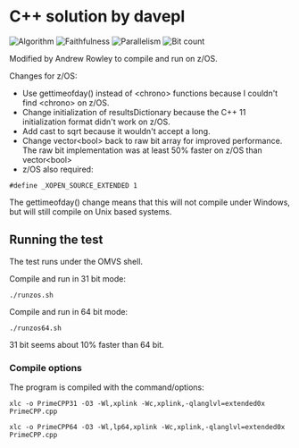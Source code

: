 # C++ solution by davepl

![Algorithm](https://img.shields.io/badge/Algorithm-base-green)
![Faithfulness](https://img.shields.io/badge/Faithful-yes-green)
![Parallelism](https://img.shields.io/badge/Parallel-no-green)
![Bit count](https://img.shields.io/badge/Bits-1-green)


Modified by Andrew Rowley to compile and run on z/OS.

Changes for z/OS:
- Use gettimeofday() instead of &lt;chrono&gt; functions because I couldn't find &lt;chrono&gt; on z/OS.
- Change initialization of resultsDictionary because the C++ 11 initialization format didn't work on z/OS.
- Add cast to sqrt because it wouldn't accept a long.
- Change vector&lt;bool&gt; back to raw bit array for improved performance. The raw bit implementation was at least 50% faster on z/OS than vector&lt;bool&gt;
- z/OS also required: 
```
#define _XOPEN_SOURCE_EXTENDED 1
```

The gettimeofday() change means that this will not compile under Windows, but will still compile on Unix based systems.

## Running the test

The test runs under the OMVS shell.

Compile and run in 31 bit mode:
```
./runzos.sh 
```
Compile and run in 64 bit mode:
```
./runzos64.sh
```

31 bit seems about 10% faster than 64 bit.

### Compile options

The program is compiled with the command/options:

```
xlc -o PrimeCPP31 -O3 -Wl,xplink -Wc,xplink,-qlanglvl=extended0x PrimeCPP.cpp

xlc -o PrimeCPP64 -O3 -Wl,lp64,xplink -Wc,xplink,-qlanglvl=extended0x PrimeCPP.cpp
```